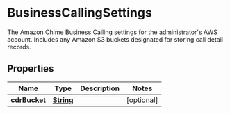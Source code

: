 

# BusinessCallingSettings

The Amazon Chime Business Calling settings for the administrator's AWS account. Includes any Amazon S3 buckets designated for storing call detail records.

## Properties

| Name | Type | Description | Notes |
|------------ | ------------- | ------------- | -------------|
|**cdrBucket** | [**String**](String.md) |  |  [optional] |



